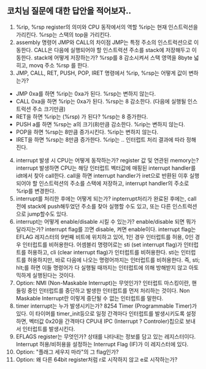 ## 코치님 질문에 대한 답안을 적어보자..

1. %rip, %rsp register의 의미와 CPU 동작에서의 역할
%rip는 현재 인스트럭션을 가리킨다. %rsp는 스택의 top을 가리킨다.
2. assembly 명령어 JMP와 CALL의 차이점
JMP는 특정 주소의 인스트럭션으로 이동한다. CALL은 다음에 실행되어야 할 인스트럭션 주소를 stack에 저장해두고 이동한다. stack에 어떻게 저장하는가? %rsp를 8 감소시켜서 스택 영역을 8byte 넓히고, movq 주소 %rsp 를 한다.
3. JMP, CALL, RET, PUSH, POP, IRET 명령에서 %rip, %rsp는 어떻게 값이 변하는가?
* JMP 0xa를 하면 %rip는 0xa가 된다. %rsp는 변하지 않는다.
* CALL 0xa을 하면 %rip는 0xa가 된다. %rsp는 8 감소한다. (다음에 실행될 인스트럭션 주소 크기만큼)
* RET을 하면 %rip는 (%rsp) 가 된다? %rsp는 8 증가한다.
* PUSH a를 하면 %rsp는 a의 크기(8)만큼 감소한다. %rip는 변하지 않는다.
* POP을 하면 %rsp는 8만큼 증가시킨다. %rip는 변하지 않는다.
* IRET을 하면 %rsp는 8만큼 증가한다. %rip는 .. 인터럽트 처리 결과에 따라 정해진다.
4. interrupt 발생 시 CPU는 어떻게 동작하는가? register 값 및 연관된 memory는?
interrupt 발생하면 CPU는 해당 인터럽트 벡터값에 매핑된 interrupt handler를 idt에서 찾아 call한다. call을 하면 interrupt handler가 iret으로 반환된 이후 실행되어야 할 인스트럭션의 주소를 스택에 저장하고, interrupt handler의 주소로 %rip를 변경한다.
5. interrupt를 처리한 후에는 어떻게 되는가?
inpterrupt처리가 완료된 후에는, call전에 stack에 push해두었던 주소를 찾아 실행할 수도 있고, 또는 다른 인스트럭션으로 jump할수도 있다.
6. interrupt는 어떻게 enable/disable 시킬 수 있는가? enable/disable 되면 뭐가 달라지는가?
interrupt flag를 끄면 disable, 켜면 enable이다. interrupt flag는 EFLAG 레지스터의 9번째 비트에 위치하고 있어, 1인 경우 인터럽트를 허용, 0인 경우 인터럽트를 비허용한다. 어셈블리 명령어로는 sti (set interrupt flag)가 인터럽트를 허용하고, cli (clear interrupt flag)가 인터럽트를 비허용한다. sti는 인터럽트를 허용하지만, 바로 다음에 나오는 명령어까지는 인터럽트를 비허용한다. 즉, sti; hlt;를 하면 이들 명령어가 다 실행될 때까지는 인터럽트에 의해 방해받지 않고 아토믹하게 실행된다는 것이다.
7. Option: NMI (Non-Maskable Interrupt)는 무엇인가?
인터럽트 마스킹이란, 핸들링 중인 인터럽트를 중단하고 발생한 인터럽트를 먼저 처리하는 것이다. Non Maskable Interrupt란 이렇게 중단될 수 없는 인터럽트를 말한다.
8. timer interrupt는 누가 발생시키는가?
8254 Timer (Programmable Timer)가 있다. 이 타이머를 timer_init등으로 일정 간격마다 인터럽트를 발생시키도록 설정하면, 벡터값 0x20을 간격마다 CPU내 IPC (Interrupt ? Controler)칩으로 보내서 인터럽트를 발생시킨다.
9. EFLAGS register는 무엇인가?
상태를 나타내는 정보를 담고 있는 레지스터이다. Interrupt 허용/비허용을 설정하는 Interrupt Flag (IF)가 이 레지스터에 있다.
10. Option: "플래그 세우지 마라"의 그 flag인가?
11. Option: 왜 다른 64bit register처럼 r로 시작하지 않고 e로 시작하는가?